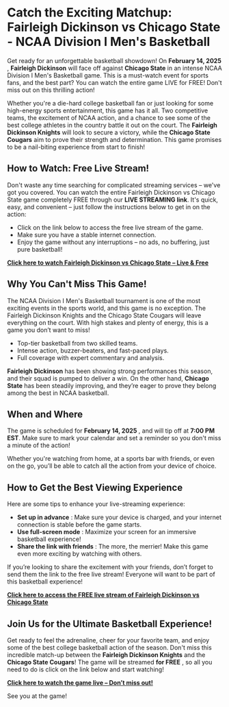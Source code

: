 # Catch the Exciting Matchup: Fairleigh Dickinson vs Chicago State - NCAA Division I Men's Basketball

Get ready for an unforgettable basketball showdown! On **February 14, 2025** , **Fairleigh Dickinson** will face off against **Chicago State** in an intense NCAA Division I Men's Basketball game. This is a must-watch event for sports fans, and the best part? You can watch the entire game LIVE for FREE! Don't miss out on this thrilling action!

Whether you're a die-hard college basketball fan or just looking for some high-energy sports entertainment, this game has it all. Two competitive teams, the excitement of NCAA action, and a chance to see some of the best college athletes in the country battle it out on the court. The **Fairleigh Dickinson Knights** will look to secure a victory, while the **Chicago State Cougars** aim to prove their strength and determination. This game promises to be a nail-biting experience from start to finish!

## How to Watch: Free Live Stream!

Don't waste any time searching for complicated streaming services – we've got you covered. You can watch the entire Fairleigh Dickinson vs Chicago State game completely FREE through our **LIVE STREAMING link**. It's quick, easy, and convenient – just follow the instructions below to get in on the action:

- Click on the link below to access the free live stream of the game.
- Make sure you have a stable internet connection.
- Enjoy the game without any interruptions – no ads, no buffering, just pure basketball!

**[Click here to watch Fairleigh Dickinson vs Chicago State – Live & Free](https://tinyurl.com/livestreamfreeo?st=Fairleigh+Dickinson+vs+Chicago+State&si=ghc)**

## Why You Can't Miss This Game!

The NCAA Division I Men's Basketball tournament is one of the most exciting events in the sports world, and this game is no exception. The Fairleigh Dickinson Knights and the Chicago State Cougars will leave everything on the court. With high stakes and plenty of energy, this is a game you don’t want to miss!

- Top-tier basketball from two skilled teams.
- Intense action, buzzer-beaters, and fast-paced plays.
- Full coverage with expert commentary and analysis.

**Fairleigh Dickinson** has been showing strong performances this season, and their squad is pumped to deliver a win. On the other hand, **Chicago State** has been steadily improving, and they’re eager to prove they belong among the best in NCAA basketball.

## When and Where

The game is scheduled for **February 14, 2025** , and will tip off at **7:00 PM EST**. Make sure to mark your calendar and set a reminder so you don't miss a minute of the action!

Whether you're watching from home, at a sports bar with friends, or even on the go, you’ll be able to catch all the action from your device of choice.

## How to Get the Best Viewing Experience

Here are some tips to enhance your live-streaming experience:

- **Set up in advance** : Make sure your device is charged, and your internet connection is stable before the game starts.
- **Use full-screen mode** : Maximize your screen for an immersive basketball experience!
- **Share the link with friends** : The more, the merrier! Make this game even more exciting by watching with others.

If you’re looking to share the excitement with your friends, don’t forget to send them the link to the free live stream! Everyone will want to be part of this basketball experience!

**[Click here to access the FREE live stream of Fairleigh Dickinson vs Chicago State](https://tinyurl.com/livestreamfreeo?st=Fairleigh+Dickinson+vs+Chicago+State&si=ghc)**

## Join Us for the Ultimate Basketball Experience!

Get ready to feel the adrenaline, cheer for your favorite team, and enjoy some of the best college basketball action of the season. Don't miss this incredible match-up between the **Fairleigh Dickinson Knights** and the **Chicago State Cougars**! The game will be streamed **for FREE** , so all you need to do is click on the link below and start watching!

**[Click here to watch the game live – Don’t miss out!](https://tinyurl.com/livestreamfreeo?st=Fairleigh+Dickinson+vs+Chicago+State&si=ghc)**

See you at the game!
